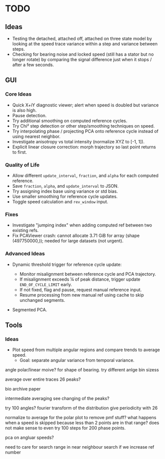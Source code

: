 # TODO

## Ideas
- Testing the detached, attached off, attached on three state model by looking at the speed trace variance within a step and variance between steps.
- Checking for bearing noise and locked speed (still has a stator but no longer rotate) by comparing the signal difference just when it stops / after a few seconds.

## GUI

### Core Ideas
- Quick X+iY diagnostic viewer; alert when speed is doubled but variance is also high.
- Pause detection.
- Try additional smoothing on computed reference cycles.
- Try Chi² step detection or other step/smoothing techniques on speed.
- Try interpolating phase / projecting PCA onto reference cycle instead of using nearest neighbor.
- Investigate anisotropy vs total intensity (normalize XYZ to [-1, 1]).
- Explicit linear closure correction: morph trajectory so last point returns to first.

### Quality of Life
- Allow different `update_interval`, `fraction`, and `alpha` for each computed reference.
- Save `fraction`, `alpha`, and `update_interval` to JSON.
- Try assigning index base using variance or std bias.
- Use smaller smoothing for reference cycle updates.
- Toggle speed calculation and `rev_window` input.

### Fixes
- Investigate "jumping index" when adding computed ref between two existing refs.
- Fix PCAViewer crash: cannot allocate 3.71 GiB for array (shape (497750000,)); needed for large datasets (not urgent).

### Advanced Ideas
- Dynamic threshold trigger for reference cycle update:
  - Monitor misalignment between reference cycle and PCA trajectory.
  - If misalignment exceeds ¼ of peak distance, trigger update `END_OF_CYCLE_LIMIT` early.
  - If not fixed, flag and pause, request manual reference input.
  - Resume processing from new manual ref using cache to skip unchanged segments.

- Segmented PCA.

## Tools

### Ideas
- Plot speed from multiple angular regions and compare trends to average speed.
  - Goal: separate angular variance from temporal variance.


angle polar/linear moive? for shape of bearing.
try different anlge bin sizess

average over entire traces 26 peaks?

bio archive paper

intermediate averaging see changing of the peaks?

try 100 angles? 
fourier transform of the distribution give periodicity with 26

normalize to average for the polar plot to remove pmf stuff?
what happens when a speed is skipped because less than 2 points are in that range?
does not make sense to even try 100 steps for 200 phase points. 

pca on angluar speeds?

need to care for search range in near neighbour search if we increase ref number